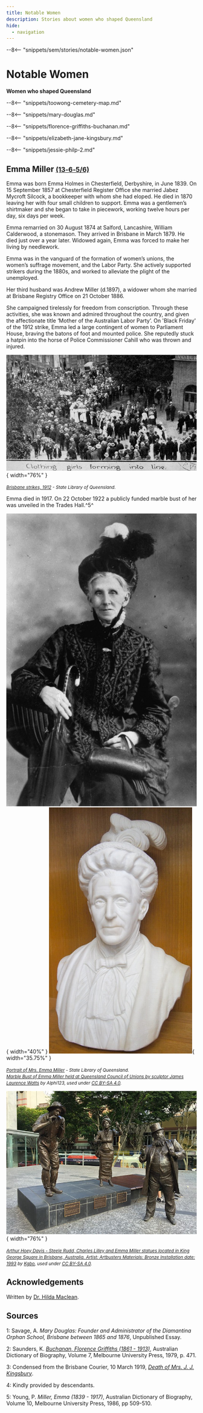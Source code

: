 ```yaml
---
title: Notable Women
description: Stories about women who shaped Queensland
hide:
  - navigation
---
```


--8<-- "snippets/sem/stories/notable-women.json"

# Notable Women  

**Women who shaped Queensland**

--8<-- "snippets/toowong-cemetery-map.md"

--8<-- "snippets/mary-douglas.md"

--8<-- "snippets/florence-griffiths-buchanan.md"

--8<-- "snippets/elizabeth-jane-kingsbury.md"

--8<-- "snippets/jessie-philp-2.md"


## Emma Miller <small>[(13‑6‑5/6)](https://brisbane.discovereverafter.com/profile/31795910 "Go to Memorial Information" )</small>

Emma was born Emma Holmes in Chesterfield, Derbyshire, in June 1839. On 15 September 1857 at Chesterfield Register Office she married Jabez Mycroft Silcock, a bookkeeper with whom she had eloped. He died in 1870 leaving her with four small children to support. Emma was a gentlemen’s shirtmaker and she began to take in piecework, working twelve hours per day, six days per week. 

Emma remarried on 30 August 1874 at Salford, Lancashire, William Calderwood, a stonemason. They arrived in Brisbane in March 1879. He died just over a year later. Widowed again, Emma was forced to make her living by needlework. 

Emma was in the vanguard of the formation of women’s unions, the women’s suffrage movement, and the Labor Party. She actively supported strikers during the 1880s, and worked to alleviate the plight of the unemployed. 

Her third husband was Andrew Miller (d.1897), a widower whom she married at Brisbane Registry Office on 21 October 1886. 

She campaigned tirelessly for freedom from conscription. Through these activities, she was known and admired throughout the country, and given the affectionate title ‘Mother of the Australian Labor Party’. On 'Black Friday' of the 1912 strike, Emma led a large contingent of women to Parliament House, braving the batons of foot and mounted police. She reputedly stuck a hatpin into the horse of Police Commissioner Cahill who was thrown and injured. 

![Brisbane strikes, 1912](../assets/brisbane-strikes-1912.jpg){ width="76%" }

*<small>[Brisbane strikes, 1912](http://onesearch.slq.qld.gov.au/permalink/f/1upgmng/slq_digitool112004) - State Library of Queensland. </small>*

Emma died in 1917. On 22 October 1922 a publicly funded marble bust of her was unveiled in the Trades Hall.^5^

![Portrait of Mrs. Emma Miller](../assets/emma-miller.jpg){ width="40%" }  ![Marble Bust of Emma Miller held at Queensland Council of Unions by sculptor James Laurence Watts](../assets/emma-miller-marble-bust.jpg){ width="35.75%" }

*<small>[Portrait of Mrs. Emma Miller](http://onesearch.slq.qld.gov.au/permalink/f/1c7c5vg/slq_alma21220238260002061) - State Library of Queensland. </small>* <br>
*<small>[Marble Bust of Emma Miller held at Queensland Council of Unions by sculptor James Laurence Watts](https://en.wikipedia.org/wiki/File:Marble_Bust_of_Emma_Miller_held_at_Queensland_Council_of_Unions.jpg) by Alphi123, used under [CC BY-SA 4.0][cc-by-sa].  </small>*

![Arthur Hoey Davis - Steele Rudd, Charles Lilley and Emma Miller statues located in King George Square in Brisbane, Australia.](../assets/arthur-hoey-davis--charles-lilley--emma-miller-statues.jpg){ width="76%" }

*<small>[Arthur Hoey Davis - Steele Rudd, Charles Lilley and Emma Miller statues located in King George Square in Brisbane, Australia. Artist: Artbusters Materials: Bronze Installation date: 1993](https://en.wikipedia.org/wiki/File:A._Davis,_C._Lilley_and_E._Miller_statues_in_Brisbane_01.JPG) by [Kgbo](https://commons.wikimedia.org/wiki/User:Kgbo), used under [CC BY-SA 4.0][cc-by-sa].  </small>*

## Acknowledgements

Written by [Dr. Hilda Maclean](https://www.linkedin.com/in/dr-hilda-maclean-4819a711/).

## Sources 

1: Savage, A. *Mary Douglas: Founder and Administrator of the Diamantina Orphan School, Brisbane between 1865 and 1876*, Unpublished Essay. 

2: Saunders, K. *[Buchanan, Florence Griffiths (1861 - 1913)](https://adb.anu.edu.au/biography/buchanan-florence-griffiths-5412)*, Australian Dictionary of Biography, Volume 7, Melbourne University Press, 1979, p. 471.

3: Condensed from the Brisbane Courier, 10 March 1919, *[Death of Mrs. J. J. Kingsbury](https://trove.nla.gov.au/newspaper/article/20260757)*.

4: Kindly provided by descendants.

5: Young, P. *Miller, Emma (1839 - 1917)*, Australian Dictionary of Biography, Volume 10, Melbourne University Press, 1986, pp 509-510.

<!--
<div class="noprint" markdown="1">
## Brochure

**[Download this walk](../assets/guides/notable-women.pdf)** - designed to be printed and folded in half to make an A5 brochure.

</div>
-->

<!-- Links -->

[cc-by-sa]: https://creativecommons.org/licenses/by-sa/4.0/  "Creative Commons Attribution ShareAlike 4.0 Licence"
